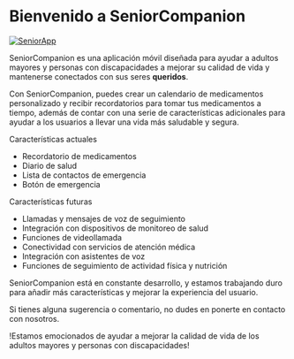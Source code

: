 # Bienvenido a SeniorCompanion

[![SeniorApp](https://cdn.discordapp.com/attachments/1008571057562714113/1065728393225719848/KhisKhanM_a_logo_for_an_App_Call_SeniorCompanion_For_care_of_th_1ea8a6f4-442b-43e6-be31-4645bd980c59.png "SeniorApp")](https://cdn.discordapp.com/attachments/1008571057562714113/1065728393225719848/KhisKhanM_a_logo_for_an_App_Call_SeniorCompanion_For_care_of_th_1ea8a6f4-442b-43e6-be31-4645bd980c59.png "SeniorApp")


SeniorCompanion es una aplicación móvil diseñada para ayudar a adultos mayores y personas con discapacidades a mejorar su calidad de vida y mantenerse conectados con sus seres **queridos**. 

Con SeniorCompanion, puedes crear un calendario de medicamentos personalizado y recibir recordatorios para tomar tus medicamentos a tiempo, además de contar con una serie de características adicionales para ayudar a los usuarios a llevar una vida más saludable y segura.

Características actuales
- Recordatorio de medicamentos
- Diario de salud
- Lista de contactos de emergencia
- Botón de emergencia


Características futuras
- Llamadas y mensajes de voz de seguimiento
- Integración con dispositivos de monitoreo de salud
- Funciones de videollamada
- Conectividad con servicios de atención médica
- Integración con asistentes de voz
- Funciones de seguimiento de actividad física y nutrición


SeniorCompanion está en constante desarrollo, y estamos trabajando duro para añadir más características y mejorar la experiencia del usuario. 

Si tienes alguna sugerencia o comentario, no dudes en ponerte en contacto con nosotros. 

!Estamos emocionados de ayudar a mejorar la calidad de vida de los adultos mayores y personas con discapacidades!
